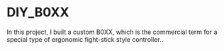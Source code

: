 # DIY_B0XX
In this project, I built a custom B0XX, which is the commercial term for a special type of ergonomic fight-stick style controller..
